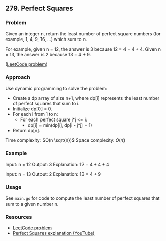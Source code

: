 ## 279. Perfect Squares

### Problem

Given an integer n, return the least number of perfect square numbers (for example, 1, 4, 9, 16, ...) which sum to n.

For example, given n = 12, the answer is 3 because 12 = 4 + 4 + 4. Given n = 13, the answer is 2 because 13 = 4 + 9.

([LeetCode problem](https://leetcode.com/problems/perfect-squares/))

### Approach

Use dynamic programming to solve the problem:

- Create a dp array of size n+1, where dp[i] represents the least number of perfect squares that sum to i.
- Initialize dp[0] = 0.
- For each i from 1 to n:
    - For each perfect square j*j <= i:
        - dp[i] = min(dp[i], dp[i - j*j] + 1)
- Return dp[n].

Time complexity: $O(n \sqrt{n})$
Space complexity: $O(n)$

### Example

Input: n = 12
Output: 3
Explanation: 12 = 4 + 4 + 4

Input: n = 13
Output: 2
Explanation: 13 = 4 + 9

### Usage

See `main.go` for code to compute the least number of perfect squares that sum to a given number n.

### Resources

- [LeetCode problem](https://leetcode.com/problems/perfect-squares/)
- [Perfect Squares explanation (YouTube)](https://youtu.be/HLZLwjzIVGo?si=ZZ8PtmtCkZh5pBtG)
